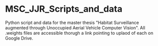 # MSC_JJR_Scripts_and_data
Python script and data for the master thesis "Habitat Surveillance augmented through Unoccupied Aerial Vehicle Computer Vision".
All .weights files are accessible thorugh a link pointing to uplaod of  each on Google Drive. 

